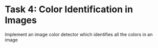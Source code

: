 # Task 4: Color Identification in Images
Implement an image color detector which identifies all the colors in an image
